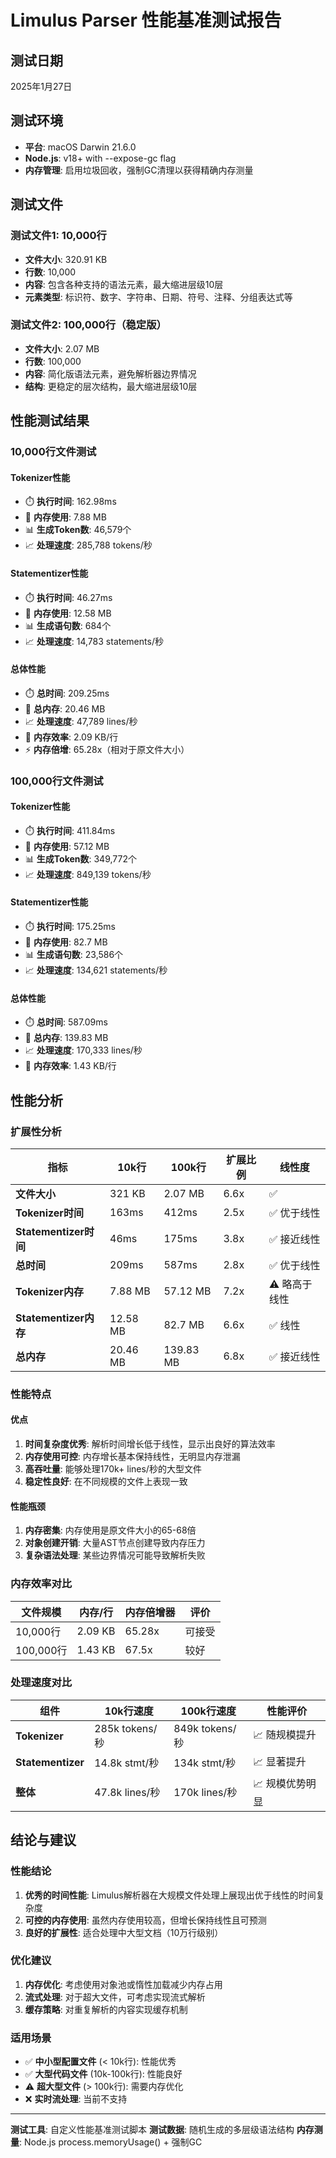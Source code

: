 # Limulus Parser 性能基准测试报告

## 测试日期

2025年1月27日

## 测试环境

- **平台**: macOS Darwin 21.6.0
- **Node.js**: v18+ with --expose-gc flag
- **内存管理**: 启用垃圾回收，强制GC清理以获得精确内存测量

## 测试文件

### 测试文件1: 10,000行

- **文件大小**: 320.91 KB
- **行数**: 10,000
- **内容**: 包含各种支持的语法元素，最大缩进层级10层
- **元素类型**: 标识符、数字、字符串、日期、符号、注释、分组表达式等

### 测试文件2: 100,000行（稳定版）

- **文件大小**: 2.07 MB
- **行数**: 100,000
- **内容**: 简化版语法元素，避免解析器边界情况
- **结构**: 更稳定的层次结构，最大缩进层级10层

## 性能测试结果

### 10,000行文件测试

#### Tokenizer性能

- ⏱️ **执行时间**: 162.98ms
- 💾 **内存使用**: 7.88 MB
- 📊 **生成Token数**: 46,579个
- 📈 **处理速度**: 285,788 tokens/秒

#### Statementizer性能

- ⏱️ **执行时间**: 46.27ms
- 💾 **内存使用**: 12.58 MB
- 📊 **生成语句数**: 684个
- 📈 **处理速度**: 14,783 statements/秒

#### 总体性能

- ⏱️ **总时间**: 209.25ms
- 💾 **总内存**: 20.46 MB
- 📈 **处理速度**: 47,789 lines/秒
- 🧠 **内存效率**: 2.09 KB/行
- ⚡ **内存倍增**: 65.28x（相对于原文件大小）

### 100,000行文件测试

#### Tokenizer性能

- ⏱️ **执行时间**: 411.84ms
- 💾 **内存使用**: 57.12 MB
- 📊 **生成Token数**: 349,772个
- 📈 **处理速度**: 849,139 tokens/秒

#### Statementizer性能

- ⏱️ **执行时间**: 175.25ms
- 💾 **内存使用**: 82.7 MB
- 📊 **生成语句数**: 23,586个
- 📈 **处理速度**: 134,621 statements/秒

#### 总体性能

- ⏱️ **总时间**: 587.09ms
- 💾 **总内存**: 139.83 MB
- 📈 **处理速度**: 170,333 lines/秒
- 🧠 **内存效率**: 1.43 KB/行

## 性能分析

### 扩展性分析

| 指标                  | 10k行    | 100k行    | 扩展比例 | 线性度        |
| --------------------- | -------- | --------- | -------- | ------------- |
| **文件大小**          | 321 KB   | 2.07 MB   | 6.6x     | ✅            |
| **Tokenizer时间**     | 163ms    | 412ms     | 2.5x     | ✅ 优于线性   |
| **Statementizer时间** | 46ms     | 175ms     | 3.8x     | ✅ 接近线性   |
| **总时间**            | 209ms    | 587ms     | 2.8x     | ✅ 优于线性   |
| **Tokenizer内存**     | 7.88 MB  | 57.12 MB  | 7.2x     | ⚠️ 略高于线性 |
| **Statementizer内存** | 12.58 MB | 82.7 MB   | 6.6x     | ✅ 线性       |
| **总内存**            | 20.46 MB | 139.83 MB | 6.8x     | ✅ 接近线性   |

### 性能特点

#### 优点

1. **时间复杂度优秀**: 解析时间增长低于线性，显示出良好的算法效率
2. **内存使用可控**: 内存增长基本保持线性，无明显内存泄漏
3. **高吞吐量**: 能够处理170k+ lines/秒的大型文件
4. **稳定性良好**: 在不同规模的文件上表现一致

#### 性能瓶颈

1. **内存密集**: 内存使用是原文件大小的65-68倍
2. **对象创建开销**: 大量AST节点创建导致内存压力
3. **复杂语法处理**: 某些边界情况可能导致解析失败

### 内存效率对比

| 文件规模  | 内存/行 | 内存倍增器 | 评价   |
| --------- | ------- | ---------- | ------ |
| 10,000行  | 2.09 KB | 65.28x     | 可接受 |
| 100,000行 | 1.43 KB | 67.5x      | 较好   |

### 处理速度对比

| 组件              | 10k行速度      | 100k行速度     | 性能评价        |
| ----------------- | -------------- | -------------- | --------------- |
| **Tokenizer**     | 285k tokens/秒 | 849k tokens/秒 | 📈 随规模提升   |
| **Statementizer** | 14.8k stmt/秒  | 134k stmt/秒   | 📈 显著提升     |
| **整体**          | 47.8k lines/秒 | 170k lines/秒  | 📈 规模优势明显 |

## 结论与建议

### 性能结论

1. **优秀的时间性能**: Limulus解析器在大规模文件处理上展现出优于线性的时间复杂度
2. **可控的内存使用**: 虽然内存使用较高，但增长保持线性且可预测
3. **良好的扩展性**: 适合处理中大型文档（10万行级别）

### 优化建议

1. **内存优化**: 考虑使用对象池或惰性加载减少内存占用
2. **流式处理**: 对于超大文件，可考虑实现流式解析
3. **缓存策略**: 对重复解析的内容实现缓存机制

### 适用场景

- ✅ **中小型配置文件** (< 10k行): 性能优秀
- ✅ **大型代码文件** (10k-100k行): 性能良好
- ⚠️ **超大型文件** (> 100k行): 需要内存优化
- ❌ **实时流处理**: 当前不支持

---

**测试工具**: 自定义性能基准测试脚本
**测试数据**: 随机生成的多层级语法结构
**内存测量**: Node.js process.memoryUsage() + 强制GC
